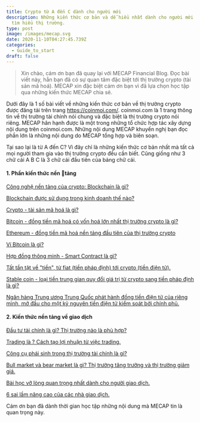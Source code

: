 ```yaml
---
title: Crypto từ A đến C dành cho người mới
description: Những kiến thức cơ bản và dễ hiểu nhất dành cho người mới bắt đầu
  tìm hiểu thị trường.
type: post
image: /images/mecap.svg
date: 2020-11-10T04:27:45.739Z
categories:
  - Guide_to_start
draft: false
---
```

> Xin chào, cám ơn bạn đã quay lại với MECAP Financial Blog. Đọc bài viết này, hẳn bạn đã có sự quan tâm đặc biệt tới thị trường crypto (tài sản mã hoá). MECAP xin đặc biệt cám ơn bạn vì đã lựa chọn học tập qua những kiến thức MECAP chia sẻ.

Dưới đây là 1 số bài viết về những kiến thức cơ bản về thị trường crypto được đăng tải trên trang https://coinmoi.com/. coinmoi.com là 1 trang thông tin về thị trường tài chính nói chung và đặc biệt là thị trường crypto nói riêng. MECAP hân hạnh được là một trong những tổ chức hợp tác xây dựng nội dung trên coinmoi.com. Những nội dung MECAP khuyến nghị bạn đọc phần lớn là những nội dung do MECAP tổng hợp và biên soạn.

Tại sao lại là từ A đến C? Vì đây chỉ là những kiến thức cơ bản nhất mà tất cả mọi người tham gia vào thị trường crypto đều cần biết. Cũng giống như 3 chữ cái A B C là 3 chữ cái đầu tiên của bảng chữ cái.

#### 1. Phần kiến thức nền tảng 

[Công nghệ nền tảng của crypto: Blockchain là gì?](https://coinmoi.com/blockchain-chuoi-khoi-la-gi-giai-thich-de-hieu-cho-nguoi-moi/)

[Blockchain được sử dụng trong kinh doanh thế nào?](https://coinmoi.com/blockchain-duoc-su-dung-trong-kinh-doanh-nhu-the-nao/)

[Crypto - tài sản mã hoá là gì?](https://coinmoi.com/crypto-tien-ma-hoa-la-gi-giai-thich-de-hieu-cho-nguoi-moi/)

[Bitcoin - đồng tiền mã hoá có vốn hoá lớn nhất thị trường crypto là gì?](https://coinmoi.com/dong-bitcoin-la-gi-bitcoin-co-tac-dung-gi-kiem-tien-voi-bitcoin/)

[Ethereum - đồng tiền mã hoá nền tảng đầu tiên của thị trường crypto](https://coinmoi.com/dong-ethereum-la-gi-huong-dan-ve-ethereum-cho-nguoi-moi/)

[Ví Bitcoin là gì? ](https://coinmoi.com/vi-bitcoin/)

[Hợp đồng thông minh - Smart Contract là gì?](https://coinmoi.com/hop-dong-thong-minh-la-gi/)

[Tất tần tật về "tiền", từ fiat (tiền pháp định) tới crypto (tiền điện tử).](https://coinmoi.com/su-khac-nhau-cua-cac-loai-tien-te/)

[Stable coin - loại tiền trung gian quy đổi giá trị từ crypto sang tiền pháp định là gì?](https://coinmoi.com/stablecoin-la-gi-tong-hop-ve-cac-loai-stablecoins/)

[Ngân hàng Trung ương Trung Quốc phát hành đồng tiền điện tử của riêng mình, mở đầu cho một kỷ nguyên tiền điện tử kiểm soát bởi chính phủ.](https://coinmoi.com/kham-pha-tien-te-ky-thuat-so-cua-ngan-hang-trung-uong-cbdc/)

#### 2. Kiến thức nền tảng về giao dịch 

[Đầu tư tài chính là gì? Thị trường nào là phù hợp? ](https://coinmoi.com/dau-tu-tai-chinh-la-gi-thi-truong-dau-tu-nao-phu-hop-ban/)

[Trading là ? Cách tạo lợi nhuận từ việc trading.](https://coinmoi.com/trading-giao-dich-la-gi-giai-thich-khai-niem-cho-nguoi-moi/)

[Công cụ phái sinh trong thị trường tài chính là gì?](https://coinmoi.com/cong-cu-phai-sinh-la-gi/)

[Bull market và bear market là gì? Thị trường tăng trưởng và thị trường giảm giá.](https://coinmoi.com/bull-and-bear-market-la-gi-nhung-dieu-can-biet/)

[Bài học vỡ lòng quan trọng nhất dành cho người giao dịch.](https://coinmoi.com/bai-hoc-vo-long-quan-trong-nhat-trong-giao-dich/)

[6 sai lầm nâng cao của các nhà giao dịch. ](https://coinmoi.com/1238-2/)



Cám ơn bạn đã dành thời gian học tập những nội dung mà MECAP tin là quan trọng này.